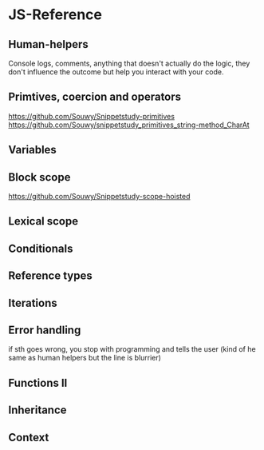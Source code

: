 # JS-Reference

## Human-helpers
Console logs, comments, anything that doesn't actually do the logic, they don't influence the outcome but help you interact with your code.

## Primtives, coercion and operators
https://github.com/Souwy/Snippetstudy-primitives  
https://github.com/Souwy/snippetstudy_primitives_string-method_CharAt   
## Variables

## Block scope
https://github.com/Souwy/Snippetstudy-scope-hoisted    
## Lexical scope

## Conditionals

## Reference types

## Iterations

## Error handling
if sth goes wrong, you stop with programming and tells the user (kind of he same as human helpers but the line is blurrier)

## Functions II

## Inheritance

## Context
